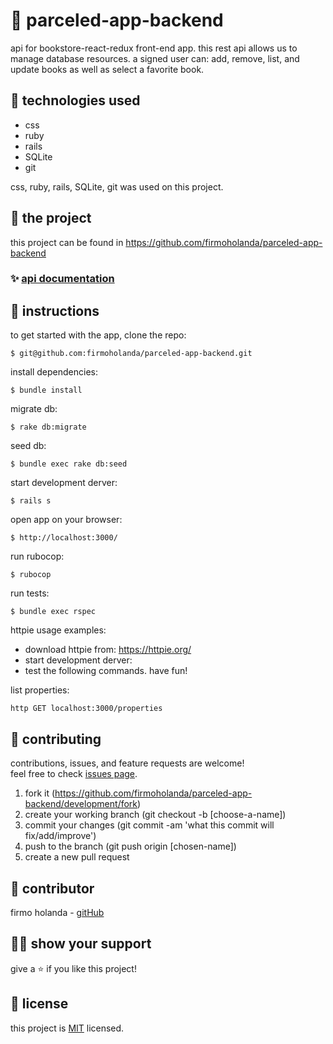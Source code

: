 # 📃 parceled-app-backend

api for bookstore-react-redux front-end app. this rest api allows us to manage database resources. a signed user can: add, remove, list, and update books as well as select a favorite book.


## 📡 technologies used

- css
- ruby
- rails
- SQLite
- git

css, ruby, rails, SQLite, git was used on this project.


## 🚀 the project

this project can be found in https://github.com/firmoholanda/parceled-app-backend


### ✨ [api documentation](https://github.com/firmoholanda/parceled-app-backend#readme)


## 🔨 instructions

to get started with the app, clone the repo:
```
$ git@github.com:firmoholanda/parceled-app-backend.git
```

install dependencies:
```
$ bundle install
```

migrate db:
```
$ rake db:migrate
```

seed db:
```
$ bundle exec rake db:seed
```

start development derver:
```
$ rails s
```

open app on your browser:
```
$ http://localhost:3000/
```

run rubocop:
```
$ rubocop
```

run tests:
```
$ bundle exec rspec
```

httpie usage examples:

- download httpie from: https://httpie.org/
- start development derver:
- test the following commands. have fun!

list properties:
```
http GET localhost:3000/properties
```

## 🤝 contributing

contributions, issues, and feature requests are welcome!<br/>feel free to check [issues page](hhttps://github.com/firmoholanda/parceled-app-backend/development/issues).

1. fork it (https://github.com/firmoholanda/parceled-app-backend/development/fork)
2. create your working branch (git checkout -b [choose-a-name])
3. commit your changes (git commit -am 'what this commit will fix/add/improve')
4. push to the branch (git push origin [chosen-name])
5. create a new pull request



## 🤖 contributor

firmo holanda - [gitHub](https://github.com/firmoholanda)



## 🙋‍♂ show your support

give a ⭐️ if you like this project!



## 📝 license

this project is [MIT](https://github.com/firmoholanda/parceled-app-backend/development/license.txt) licensed.
